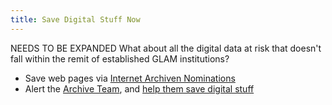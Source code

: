```yaml
---
title: Save Digital Stuff Now
---
```

NEEDS TO BE EXPANDED
What about all the digital data at risk that doesn't fall within the remit of established GLAM institutions?

* Save web pages via [Internet Archiven Nominations](http://blog.archive.org/2013/10/25/fixing-broken-links/#save_page)
* Alert the [Archive Team](http://archiveteam.org/), and [help them save digital stuff](http://archiveteam.org/index.php?title=Who_We_Are)
